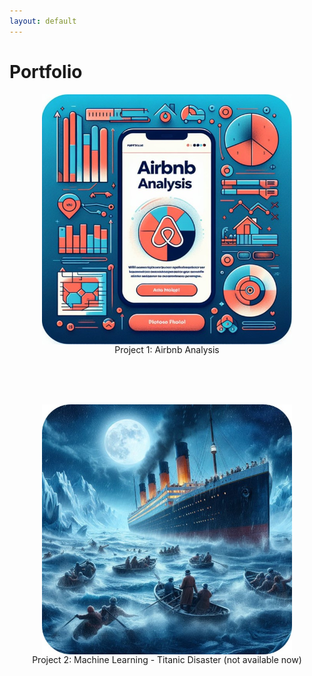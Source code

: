 ```yaml
---
layout: default
---
```


# Portfolio
<a href="https://cwnstae.github.io/airbnb-analysis/">
  <img alt="Airbnb Analysis" width="400" height="400" src="https://raw.githubusercontent.com/cwnstae/cwnstae.github.io/main/assets/Airbnb-cover_1.jpg" style="display: block; margin: 0 auto;" />
</a>
<div style="text-align: center;">Project 1: Airbnb Analysis</div>

<br><br><br>

<a href="https://cwnstae.github.io/titanic-disaster/">
  <img alt="Airbnb Analysis" width="400" height="400" src="https://raw.githubusercontent.com/cwnstae/cwnstae.github.io/main/assets/Titanic-Disater-Cover.jpg" style="display: block; margin: 0 auto;" />
</a>
<div style="text-align: center;">Project 2: Machine Learning - Titanic Disaster (not available now)</div>


